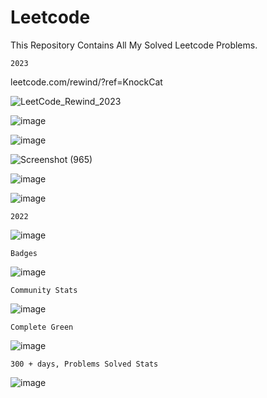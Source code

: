 # Leetcode
This Repository Contains All My Solved Leetcode Problems.

    2023

leetcode.com/rewind/?ref=KnockCat

![LeetCode_Rewind_2023](https://github.com/knockcat/Temp/assets/85362504/ceb0a224-1036-478d-9d21-805c14ed6389)

![image](https://github.com/knockcat/Temp/assets/85362504/7e954346-c8a9-4786-89f4-949f2406e3b9)

![image](https://github.com/knockcat/Temp/assets/85362504/2c7a62b7-221f-4493-9111-a5d7bb5ba85b)

![Screenshot (965)](https://github.com/knockcat/Temp/assets/85362504/d06eb3c4-8ba9-4d4e-8b79-fea5eca506ca)

![image](https://github.com/knockcat/Temp/assets/85362504/d835a19b-f770-4946-9b3e-cc909bf50e10)

![image](https://github.com/knockcat/Temp/assets/85362504/249fc2eb-1410-4ee8-aaf2-8f8bda6db33b)

    2022

![image](https://user-images.githubusercontent.com/85362504/210123821-c3c67c36-5321-4b00-88de-faa8d3b0d30f.png)


    Badges

![image](https://user-images.githubusercontent.com/85362504/210123832-cff189d5-dca8-4b87-a5f3-fc6a961c5138.png)

    Community Stats

![image](https://user-images.githubusercontent.com/85362504/210123852-f4f351a3-d5c3-4296-9690-b15fbd916d04.png)

    Complete Green

![image](https://user-images.githubusercontent.com/85362504/210123902-9619044c-c362-4aeb-8280-54dcc0df3798.png)

    300 + days, Problems Solved Stats

![image](https://user-images.githubusercontent.com/85362504/210123921-9172d936-7bf7-488d-8088-d3235cb25015.png)

